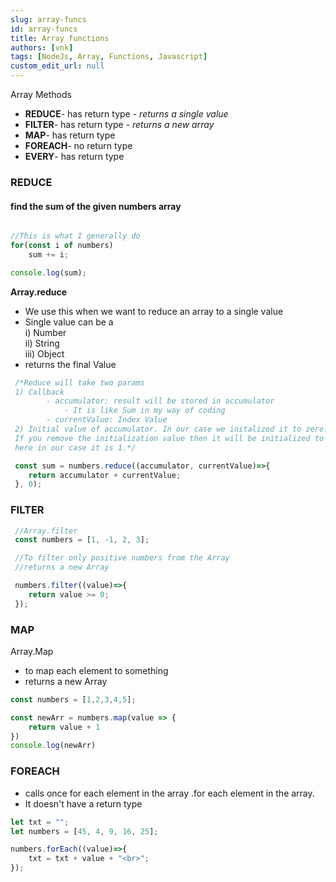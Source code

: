 ```yaml
---
slug: array-funcs
id: array-funcs
title: Array functions
authors: [vnk]
tags: [NodeJs, Array, Functions, Javascript]
custom_edit_url: null
---
```


Array Methods  
- **REDUCE**- has return type - *returns a single value* 
- **FILTER**- has return type - *returns a new array*  
- **MAP**- has return type  
- **FOREACH**- no return type  
- **EVERY**- has return type

### REDUCE

#### find the sum of the given numbers array
```js const numbers = [1, -1, 2, 3];

//This is what I generally do
for(const i of numbers)
	sum += i;

console.log(sum);
```

**Array.reduce**
 - We use this when we want to reduce an array to a single value
 - Single value can be a   
 	  i) Number  
 	 ii) String  
 	iii) Object
 - returns the final Value

```js
 /*Reduce will take two params
 1) Callback 
 		- accumulator: result will be stored in accumulator 
		 	- It is like Sum in my way of coding
 		- currentValue: Index Value
 2) Initial value of accumulator. In our case we initalized it to zero. 
 If you remove the initialization value then it will be initialized to the first element in the array, 
 here in our case it is 1.*/

 const sum = numbers.reduce((accumulator, currentValue)=>{
 	return accumulator + currentValue;
 }, 0);
```
 
### FILTER
```js
 //Array.filter
 const numbers = [1, -1, 2, 3];

 //To filter only positive numbers from the Array
 //returns a new Array

 numbers.filter((value)=>{
 	return value >= 0;
 });
```

### MAP
Array.Map  
- to map each element to something  
- returns a new Array
```js
const numbers = [1,2,3,4,5];

const newArr = numbers.map(value => {
	return value + 1
})
console.log(newArr)
```


### FOREACH
- calls once for each element in the array .for each element in the array.  
- It doesn't have a return type  
```js
let txt = "";
let numbers = [45, 4, 9, 16, 25];

numbers.forEach((value)=>{
	txt = txt + value + "<br>";
});
```